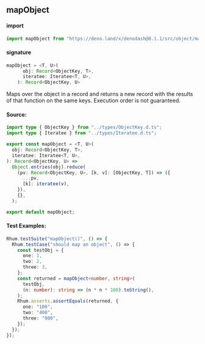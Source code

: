 ## mapObject

#### import

```typescript
import mapObject from "https://deno.land/x/denodash@0.1.1/src/object/mapObject.ts";
```

#### signature

```typescript
mapObject = <T, U>(
      obj: Record<ObjectKey, T>,
      iteratee: Iteratee<T, U>,
    ): Record<ObjectKey, U>
```

Maps over the object in a record and returns a new record with the results of
that function on the same keys. Execution order is not guaranteed.

#### Source:

```typescript
import type { ObjectKey } from "../types/ObjectKey.d.ts";
import type { Iteratee } from "../types/Iteratee.d.ts";

export const mapObject = <T, U>(
  obj: Record<ObjectKey, T>,
  iteratee: Iteratee<T, U>,
): Record<ObjectKey, U> =>
  Object.entries(obj).reduce(
    (pv: Record<ObjectKey, U>, [k, v]: [ObjectKey, T]) => ({
      ...pv,
      [k]: iteratee(v),
    }),
    {},
  );

export default mapObject;
```

#### Test Examples:

```typescript
Rhum.testSuite("mapObject()", () => {
  Rhum.testCase("should map an object", () => {
    const testObj = {
      one: 1,
      two: 2,
      three: 3,
    };
    const returned = mapObject<number, string>(
      testObj,
      (n: number): string => (n * n * 100).toString(),
    );
    Rhum.asserts.assertEquals(returned, {
      one: "100",
      two: "400",
      three: "900",
    });
  });
});
```

